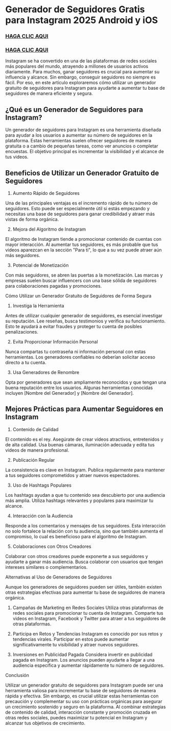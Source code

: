 # Generador de Seguidores Gratis para Instagram 2025 Android y iOS

### **[HAGA CLIC AQUI](https://lookerstudio.google.com/reporting/8f97c1eb-a97b-47e5-bd80-f489c8a2747a)**

### **[HAGA CLIC AQUI](https://lookerstudio.google.com/reporting/8f97c1eb-a97b-47e5-bd80-f489c8a2747a)**

Instagram se ha convertido en una de las plataformas de redes sociales más populares del mundo, atrayendo a millones de usuarios activos diariamente. Para muchos, ganar seguidores es crucial para aumentar su influencia y alcance. Sin embargo, conseguir seguidores no siempre es fácil. Por eso, en este artículo exploraremos cómo utilizar un generador gratuito de seguidores para Instagram para ayudarte a aumentar tu base de seguidores de manera eficiente y segura.

## **¿Qué es un Generador de Seguidores para Instagram?**

Un generador de seguidores para Instagram es una herramienta diseñada para ayudar a los usuarios a aumentar su número de seguidores en la plataforma. Estas herramientas suelen ofrecer seguidores de manera gratuita o a cambio de pequeñas tareas, como ver anuncios o completar encuestas. El objetivo principal es incrementar la visibilidad y el alcance de tus videos.

## **Beneficios de Utilizar un Generador Gratuito de Seguidores**

1. Aumento Rápido de Seguidores

Una de las principales ventajas es el incremento rápido de tu número de seguidores. Esto puede ser especialmente útil si estás empezando y necesitas una base de seguidores para ganar credibilidad y atraer más vistas de forma orgánica.

2. Mejora del Algoritmo de Instagram

El algoritmo de Instagram tiende a promocionar contenido de cuentas con mayor interacción. Al aumentar tus seguidores, es más probable que tus videos aparezcan en la sección "Para ti", lo que a su vez puede atraer aún más seguidores.

3. Potencial de Monetización

Con más seguidores, se abren las puertas a la monetización. Las marcas y empresas suelen buscar influencers con una base sólida de seguidores para colaboraciones pagadas y promociones.

Cómo Utilizar un Generador Gratuito de Seguidores de Forma Segura

1. Investiga la Herramienta

Antes de utilizar cualquier generador de seguidores, es esencial investigar su reputación. Lee reseñas, busca testimonios y verifica su funcionamiento. Esto te ayudará a evitar fraudes y proteger tu cuenta de posibles penalizaciones.

2. Evita Proporcionar Información Personal

Nunca compartas tu contraseña ni información personal con estas herramientas. Los generadores confiables no deberían solicitar acceso directo a tu cuenta.

3. Usa Generadores de Renombre

Opta por generadores que sean ampliamente reconocidos y que tengan una buena reputación entre los usuarios. Algunas herramientas conocidas incluyen [Nombre del Generador] y [Nombre del Generador].

## Mejores Prácticas para Aumentar Seguidores en Instagram

1. Contenido de Calidad

El contenido es el rey. Asegúrate de crear videos atractivos, entretenidos y de alta calidad. Usa buenas cámaras, iluminación adecuada y edita tus videos de manera profesional.

2. Publicación Regular

La consistencia es clave en Instagram. Publica regularmente para mantener a tus seguidores comprometidos y atraer nuevos espectadores.

3. Uso de Hashtags Populares

Los hashtags ayudan a que tu contenido sea descubierto por una audiencia más amplia. Utiliza hashtags relevantes y populares para maximizar tu alcance.

4. Interacción con la Audiencia

Responde a los comentarios y mensajes de tus seguidores. Esta interacción no solo fortalece la relación con tu audiencia, sino que también aumenta el compromiso, lo cual es beneficioso para el algoritmo de Instagram.

5. Colaboraciones con Otros Creadores

Colaborar con otros creadores puede exponerte a sus seguidores y ayudarte a ganar más audiencia. Busca colaborar con usuarios que tengan intereses similares o complementarios.

Alternativas al Uso de Generadores de Seguidores

Aunque los generadores de seguidores pueden ser útiles, también existen otras estrategias efectivas para aumentar tu base de seguidores de manera orgánica.

1. Campañas de Marketing en Redes Sociales
Utiliza otras plataformas de redes sociales para promocionar tu cuenta de Instagram. Comparte tus videos en Instagram, Facebook y Twitter para atraer a tus seguidores de otras plataformas.

2. Participa en Retos y Tendencias
Instagram es conocido por sus retos y tendencias virales. Participar en estos puede aumentar significativamente tu visibilidad y atraer nuevos seguidores.

3. Inversiones en Publicidad Pagada
Considera invertir en publicidad pagada en Instagram. Los anuncios pueden ayudarte a llegar a una audiencia específica y aumentar rápidamente tu número de seguidores.

Conclusión

Utilizar un generador gratuito de seguidores para Instagram puede ser una herramienta valiosa para incrementar tu base de seguidores de manera rápida y efectiva. Sin embargo,
es crucial utilizar estas herramientas con precaución y complementar su uso con prácticas orgánicas para asegurar un crecimiento sostenido y seguro en la plataforma. 
Al combinar estrategias de contenido de calidad, interacción constante y promoción cruzada en otras redes sociales, puedes maximizar tu potencial en Instagram y alcanzar tus objetivos de crecimiento.